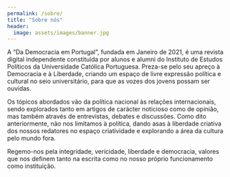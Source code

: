 ```yaml
---
permalink: /sobre/
title: "Sobre nós"
header:
  image: assets/images/banner.jpg
---
```


A “Da Democracia em Portugal”, fundada em Janeiro de 2021, é uma revista digital independente constituída por alunos e alumni do Instituto de Estudos Políticos da Universidade Católica Portuguesa. Preza-se pelo seu apreço à Democracia e à Liberdade, criando um espaço de livre expressão política e cultural no seio universitário, para que as vozes dos jovens possam ser ouvidas.

Os tópicos abordados vão da política nacional às relações internacionais, sendo explorados tanto em artigos de carácter noticioso como de opinião, mas também através de entrevistas, debates e discussões. Como dito anteriormente, não nos limitamos à política, dando asas à liberdade criativa dos nossos redatores no espaço criatividade e explorando a área da cultura pelo mundo fora.

Regemo-nos pela integridade, vericidade, liberdade e democracia, valores que nos definem tanto na escrita como no nosso próprio funcionamento como instituição.